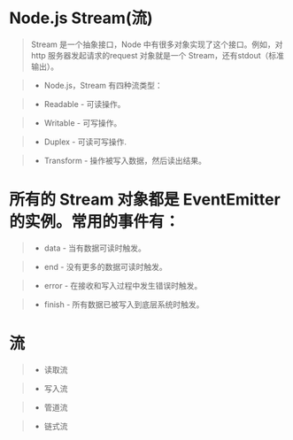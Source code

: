 ﻿# Node.js Stream(流)

> Stream 是一个抽象接口，Node 中有很多对象实现了这个接口。例如，对http 服务器发起请求的request 对象就是一个 Stream，还有stdout（标准输出）。

> - Node.js，Stream 有四种流类型：

> - Readable - 可读操作。

> - Writable - 可写操作。

> - Duplex - 可读可写操作.

> - Transform - 操作被写入数据，然后读出结果。

# 所有的 Stream 对象都是 EventEmitter 的实例。常用的事件有：

> - data - 当有数据可读时触发。

> - end - 没有更多的数据可读时触发。

> - error - 在接收和写入过程中发生错误时触发。

> - finish - 所有数据已被写入到底层系统时触发。

# 流

> - 读取流

> - 写入流

> - 管道流

> - 链式流